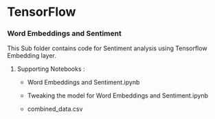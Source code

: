 # TensorFlow

### Word Embeddings and Sentiment

This Sub folder contains code for Sentiment analysis using Tensorflow Embedding layer.

1. Supporting Notebooks :

    - Word Embeddings and Sentiment.ipynb
    
    - Tweaking the model for Word Embeddings and Sentiment.ipynb
    
    - combined_data.csv
